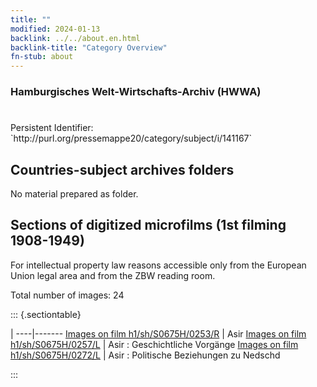 ```yaml
---
title: ""
modified: 2024-01-13
backlink: ../../about.en.html
backlink-title: "Category Overview"
fn-stub: about
---
```


### Hamburgisches Welt-Wirtschafts-Archiv (HWWA)

# 

<div class="hint">Persistent Identifier: `http://purl.org/pressemappe20/category/subject/i/141167`</div>







## Countries-subject archives folders





No material prepared as folder.



<a id="filmsections" />

## Sections of digitized microfilms (1st filming 1908-1949)

<p>For intellectual property law reasons accessible only from the European Union legal area and from the ZBW reading room.</p>



<p>Total number of images: 24</p>




::: {.sectiontable}

 | 
----|-------
<a class="btn" href="https://pm20.zbw.eu/film/h1/sh/S0675H/0253/R" rel="nofollow">Images on film h1/sh/S0675H/0253/R</a> | Asir
<a class="btn" href="https://pm20.zbw.eu/film/h1/sh/S0675H/0257/L" rel="nofollow">Images on film h1/sh/S0675H/0257/L</a> | Asir : Geschichtliche Vorgänge
<a class="btn" href="https://pm20.zbw.eu/film/h1/sh/S0675H/0272/L" rel="nofollow">Images on film h1/sh/S0675H/0272/L</a> | Asir : Politische Beziehungen zu Nedschd


:::
















